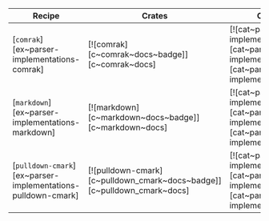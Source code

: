 | Recipe | Crates | Categories |
|--------|--------|------------|
| [`comrak`][ex~parser-implementations-comrak] | [![comrak][c~comrak~docs~badge]][c~comrak~docs] | [![cat~parser-implementations][cat~parser-implementations~badge]][cat~parser-implementations] |
| [`markdown`][ex~parser-implementations-markdown] | [![markdown][c~markdown~docs~badge]][c~markdown~docs] | [![cat~parser-implementations][cat~parser-implementations~badge]][cat~parser-implementations] |
| [`pulldown-cmark`][ex~parser-implementations-pulldown-cmark] | [![pulldown-cmark][c~pulldown_cmark~docs~badge]][c~pulldown_cmark~docs] | [![cat~parser-implementations][cat~parser-implementations~badge]][cat~parser-implementations] |
